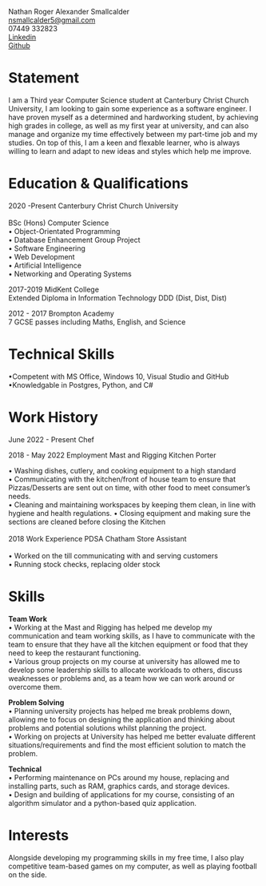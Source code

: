 Nathan Roger Alexander Smallcalder <br>
nsmallcalder5@gmail.com <br>
07449 332823 <br>
[Linkedin](https://www.linkedin.com/in/nathan-smallcalder-b83673209/)<br>
[Github](https://github.com/NathanSmallcalder)



# Statement
I am a Third year Computer Science student at Canterbury Christ Church University, I am looking to gain some experience as a software engineer. I have proven myself as a determined and hardworking student, by achieving high grades in college, as well as my first year at university, and can also manage and organize my time effectively between my part-time job and my studies. On top of this, I am a keen and flexable learner, who is always willing to learn and adapt to new ideas and styles which help me improve.

# Education & Qualifications
2020 -Present Canterbury Christ Church University  <br>  					          
BSc (Hons) Computer Science <br>
•	Object-Orientated Programming <br>
•	Database Enhancement Group Project <br>
•	Software Engineering <br>
•	Web Development <br>
•	Artificial Intelligence <br>
•	Networking and Operating Systems <br>

2017-2019	MidKent College <br>
Extended Diploma in Information Technology DDD (Dist, Dist, Dist)

2012 - 2017	Brompton Academy <br>
7 GCSE passes including Maths, English, and Science

# Technical Skills 

•Competent with MS Office, Windows 10, Visual Studio and GitHub <br>
•Knowledgable in Postgres, Python, and C# 

# Work History

June 2022 - Present Chef

2018 - May 2022   Employment 		Mast and Rigging 			Kitchen Porter

•	Washing dishes, cutlery, and cooking equipment to a high standard<br>
•	Communicating with the kitchen/front of house team to ensure that Pizzas/Desserts are sent out on time, with other food to meet consumer’s needs.<br>
•	Cleaning and maintaining workspaces by keeping them clean, in line with hygiene and health regulations.
•	Closing equipment and making sure the sections are cleaned before closing the Kitchen<br>
<br>
2018	Work Experience 		PDSA Chatham			Store Assistant	<br>		
•	Worked on the till communicating with and serving customers <br>
•	Running stock checks, replacing older stock<br>


# Skills
<b>Team Work</b>	 <br> 
•	Working at the Mast and Rigging has helped me develop my communication and team working skills, as I have to communicate with the team to ensure that they have all the kitchen equipment or food that they need to keep the restaurant functioning.<br>
•	Various group projects on my course at university has allowed me to develop some leadership skills to allocate workloads to others, discuss weaknesses or                        problems and, as a team how we can work around or overcome them.<br>

<b>Problem Solving</b> <br>
•	Planning university projects has helped me break problems down, allowing me to focus on designing the application and thinking about problems and potential solutions whilst planning the project.<br>
•	Working on projects at University has helped me better evaluate different situations/requirements and find the most efficient solution to match the problem.<br>

<b>Technical</b> <br>
•	Performing maintenance on PCs around my house, replacing and installing parts, such as RAM, graphics cards, and storage devices.<br>
•	Design and building of applications for my course, consisting of an algorithm simulator and a python-based quiz application.<br>


# Interests

Alongside developing my programming skills in my free time, I also play competitive team-based games on my computer, as well as playing football on the side.

